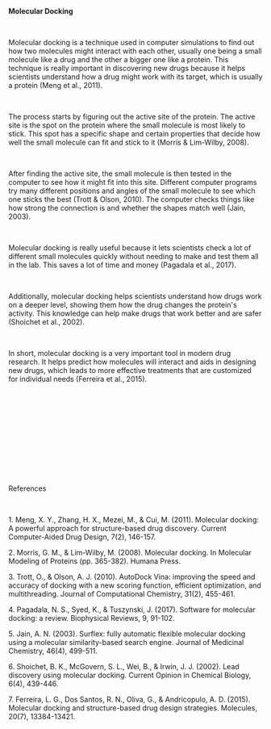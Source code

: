  

**Molecular Docking**

 

Molecular docking is a technique used in computer simulations to find out how two molecules might interact with each other, usually one being a small molecule like a drug and the other a bigger one like a protein. This technique is really important in discovering new drugs because it helps scientists understand how a drug might work with its target, which is usually a protein (Meng et al., 2011).

 

The process starts by figuring out the active site of the protein. The active site is the spot on the protein where the small molecule is most likely to stick. This spot has a specific shape and certain properties that decide how well the small molecule can fit and stick to it (Morris & Lim-Wilby, 2008).

 

After finding the active site, the small molecule is then tested in the computer to see how it might fit into this site. Different computer programs try many different positions and angles of the small molecule to see which one sticks the best (Trott & Olson, 2010). The computer checks things like how strong the connection is and whether the shapes match well (Jain, 2003).

 

Molecular docking is really useful because it lets scientists check a lot of different small molecules quickly without needing to make and test them all in the lab. This saves a lot of time and money (Pagadala et al., 2017).

 

Additionally, molecular docking helps scientists understand how drugs work on a deeper level, showing them how the drug changes the protein's activity. This knowledge can help make drugs that work better and are safer (Shoichet et al., 2002).

 

In short, molecular docking is a very important tool in modern drug research. It helps predict how molecules will interact and aids in designing new drugs, which leads to more effective treatments that are customized for individual needs (Ferreira et al., 2015).

 

 

 

 

 

 

References

 

1\. Meng, X. Y., Zhang, H. X., Mezei, M., & Cui, M. (2011). Molecular docking: A powerful approach for structure-based drug discovery. Current Computer-Aided Drug Design, 7(2), 146-157.

2\. Morris, G. M., & Lim-Wilby, M. (2008). Molecular docking. In Molecular Modeling of Proteins (pp. 365-382). Humana Press.

3\. Trott, O., & Olson, A. J. (2010). AutoDock Vina: improving the speed and accuracy of docking with a new scoring function, efficient optimization, and multithreading. Journal of Computational Chemistry, 31(2), 455-461.

4\. Pagadala, N. S., Syed, K., & Tuszynski, J. (2017). Software for molecular docking: a review. Biophysical Reviews, 9, 91-102.

5\. Jain, A. N. (2003). Surflex: fully automatic flexible molecular docking using a molecular similarity-based search engine. Journal of Medicinal Chemistry, 46(4), 499-511.

6\. Shoichet, B. K., McGovern, S. L., Wei, B., & Irwin, J. J. (2002). Lead discovery using molecular docking. Current Opinion in Chemical Biology, 6(4), 439-446.

7\. Ferreira, L. G., Dos Santos, R. N., Oliva, G., & Andricopulo, A. D. (2015). Molecular docking and structure-based drug design strategies. Molecules, 20(7), 13384-13421.

 

 

 
